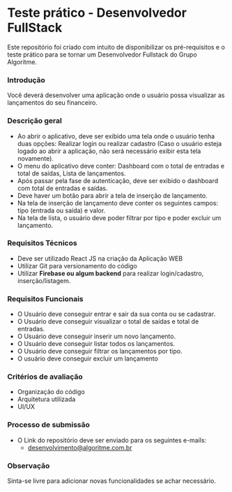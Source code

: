 # Teste prático - Desenvolvedor FullStack
Este repositório foi criado com intuito de disponibilizar os pré-requisitos e o teste prático para se tornar um Desenvolvedor Fullstack do Grupo Algoritme.

### Introdução
Você deverá desenvolver uma aplicação onde o usuário possa visualizar as lançamentos do seu financeiro.

### Descrição geral
- Ao abrir o aplicativo, deve ser exibido uma tela onde o usuário tenha duas opções: Realizar login ou realizar cadastro (Caso o usuário esteja logado ao abrir a aplicação, não será necessário exibir esta tela novamente).
- O menu do aplicativo deve conter: Dashboard com o total de entradas e total de saídas, Lista de lançamentos.
- Após passar pela fase de autenticação, deve ser exibido o dashboard com total de entradas e saídas.
- Deve haver um botão para abrir a tela de inserção de lançamento.
- Na tela de inserção de lançamento deve conter os seguintes campos: tipo (entrada ou saída) e valor.
- Na tela de lista, o usuário deve poder filtrar por tipo e poder excluir um lançamento.

### Requisitos Técnicos
- Deve ser utilizado React JS na criação da Aplicação WEB
- Utilizar Git para versionamento do código
- Utilizar **Firebase ou algum backend** para realizar login/cadastro, inserção/listagem.

### Requisitos Funcionais
- O Usuário deve conseguir entrar e sair da sua conta ou se cadastrar.
- O Usuário deve conseguir visualizar o total de saídas e total de entradas.
- O Usuário deve conseguir inserir um novo lançamento.
- O Usuário deve conseguir listar todos os lançamentos.
- O Usuário deve conseguir filtrar os lançamentos por tipo.
- O usuário deve conseguir excluir um lançamento

### Critérios de avaliação
- Organização do código
- Arquitetura utilizada
- UI/UX

### Processo de submissão
- O Link do repositório deve ser enviado para os seguintes e-mails: 
  - desenvolvimento@algoritme.com.br


### Observação
Sinta-se livre para adicionar novas funcionalidades se achar necessário.
